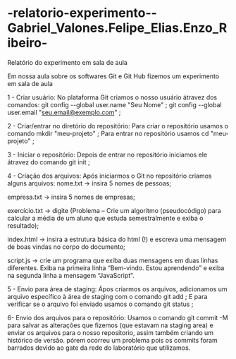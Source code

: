 # -relatorio-experimento--Gabriel_Valones.Felipe_Elias.Enzo_Ribeiro-

Relatório do experimento em sala de aula

Em nossa aula sobre os softwares Git e Git Hub fizemos um experimento em sala de aula


1 - Criar usuário:
No plataforma Git criamos o nosso usuário átravez dos comandos:
git config --global user.name "Seu Nome" ;
git config --global user.email "seu.email@exemplo.com" ;


2 - Criar/entrar no diretório do repositório:
Para criar o repositório usamos o comando
mkdir "meu-projeto" ;
Para entrar no repositório usamos
cd "meu-projeto" ;


3 - Iniciar o repositório:
Depois de entrar no repositório iniciamos ele átravez do comando
git init ;


4 - Criação dos arquivos:
Após iniciarmos o Git no repositório criamos alguns arquivos:
nome.txt → insira 5 nomes de pessoas;

empresa.txt → insira 5 nomes de empresas;

exercício.txt → digite (Problema – Crie um algoritmo (pseudocódigo) para calcular a
média de um aluno que estuda semestralmente e exiba o resultado);

index.html → insira a estrutura básica do html (!) e escreva uma mensagem de boas
vindas no corpo do documento;

script.js → crie um programa que exiba duas mensagens em duas linhas diferentes.
Exiba na primeira linha “Bem-vindo. Estou aprendendo” e exiba na segunda linha a
mensagem “JavaScript”.


5 - Envio para área de staging:
Ápos criarmos os arquivos,  adicionamos um arquivo específico à área de staging com o comando
git add ;
E para verificar se o arquivo foi enviado usamos o comando
git status ;


6- Envio dos arquivos para o repositório:
Usamos o comando git commit -M para salvar as alterações que fizemos
(que estavam na staging area) e enviar os arquivos para o nosso repositorio, assim também criando um 
histórico de versão.
pórem ocorreu um problema pois os commits foram barrados devido ao gate da rede do laboratório que utilizamos.


